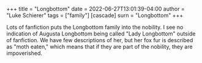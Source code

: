 +++
title = "Longbottom"
date = 2022-06-27T13:01:39-04:00
author = "Luke Schierer"
tags = ["family"]
[cascade]
  surn = "Longbottom"
+++

Lots of fanfiction puts the Longbottom family into the nobility.  I see no
indication of Augusta Longbottom being called "Lady Longbottom" outside of
fanfiction.  We have few descriptions of her, but her fox fur is described as
"moth eaten," which means that if they are part of the nobility, they are
impoverished.

[^200706-2]: [Harry Potter fandom wiki](https://harrypotter.fandom.com/wiki).

